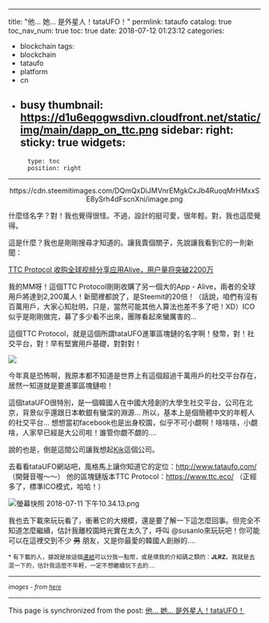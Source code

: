 
---
title: "他... 她... 是外星人！tataUFO！"
permlink: tataufo
catalog: true
toc_nav_num: true
toc: true
date: 2018-07-12 01:23:12
categories:
- blockchain
tags:
- blockchain
- tataufo
- platform
- cn
- busy
thumbnail: https://d1u6eqogwsdivn.cloudfront.net/static/img/main/dapp_on_ttc.png
sidebar:
    right:
        sticky: true
widgets:
    -
        type: toc
        position: right
---


<center>https://cdn.steemitimages.com/DQmQxDiJMVnrEMgkCxJb4RuoqMrHMxxSE8ySrh4dFscnXni/image.png</center>

什麼怪名字？對！我也覺得很怪。不過，設計的挺可愛，很年輕。對，我也這麼覺得。

這是什麼？我也是剛剛搜尋才知道的。讓我賣個關子，先說讓我看到它的一則新聞：

[TTC Protocol 收购全球视频分享应用Alive，用户量将突破2200万](http://www.afinance.cn/lc/lcjj/201807/2157595.html)

我的MM呀！這個TTC Protocol剛剛收購了另一個大的App - Alive，兩者的全球用戶將達到2,200萬人！新聞裡都說了，是Steemit的20倍！（話說，咱們有沒有百萬用戶，大家心知肚明，只是，當然可能其他人算法也差不多了吧！XD）ICO似乎是剛剛做完，募了多少看不出來，團隊看起來蠻厲害的... 

這個TTC Protocol，就是這個所謂tataUFO進軍區塊鏈的名字啊！發幣，對！社交平台，對！早有堅實用戶基礎，對對對！

![](https://d1u6eqogwsdivn.cloudfront.net/static/img/main/dapp_on_ttc.png)

今年真是恐怖啊，我原本都不知道是世界上有這個超過千萬用戶的社交平台存在，居然一知道就是要進軍區塊鏈啦！

這個tataUFO很特別，是一個韓國人在中國大陸創的大學生社交平台，公司在北京，背景似乎還跟日本軟銀有蠻深的淵源... 所以，基本上是個簡體中文的年輕人的社交平台... 想想當初facebook也是出身校園，似乎不可小覷啊！啥啥啥，小覷啥，人家早已經是大公司啦！誰管你覷不覷的....

說的也是，倒是這間公司讓我想起[Kik](https://www.kik.com/)這個公司。

去看看tataUFO網站吧，風格馬上讓你知道它的定位：http://www.tataufo.com/ （開聲音喔～～）
他的區塊鏈版本TTC Protocol：https://www.ttc.eco/ （正經多了，標準ICO模式，哈哈！）

![螢幕快照 2018-07-11 下午10.34.13.png](https://cdn.steemitimages.com/DQmXYHfaZAmU7wJ3kXs3HfiY1n6xm494ric92p3JphVkZbV/%E8%9E%A2%E5%B9%95%E5%BF%AB%E7%85%A7%202018-07-11%20%E4%B8%8B%E5%8D%8810.34.13.png)

我也去下載來玩玩看了，衝著它的大規模，還是要了解一下這怎麼回事。但完全不知道怎麼繼續，估計我離校園時光實在太久了，呼叫 @susanlo來玩玩吧！你可能可以在這裡交到不少 <del>男</del> 朋友，又是你最愛的韓國人創辦的.... 

<sub>* 有下載的人，據說是按這個[連結](http://shareplus.tataufo.com/airdrop/share/pc?lang=2&share_id=19240620)可以分我一點幣，或是填我的介紹碼之類的：**JLRZ**。我就是去混一下的，估計我這麼不年輕，一定不想繼續玩下去的....</sub> 

****

<sub>*images - from [here](https://www.ttc.eco/)*</sub>


- - -

This page is synchronized from the post: [他... 她... 是外星人！tataUFO！](https://steemit.com/@deanliu/tataufo)

